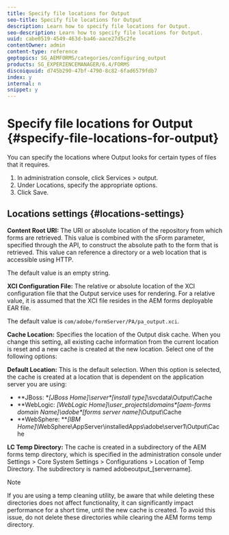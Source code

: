 ```yaml
---
title: Specify file locations for Output 
seo-title: Specify file locations for Output 
description: Learn how to specify file locations for Output.
seo-description: Learn how to specify file locations for Output.
uuid: cabe0519-4549-463d-ba46-aace27d5c2fe
contentOwner: admin
content-type: reference
geptopics: SG_AEMFORMS/categories/configuring_output
products: SG_EXPERIENCEMANAGER/6.4/FORMS
discoiquuid: d745b290-47bf-4790-8c82-6fad6579fdb7
index: y
internal: n
snippet: y
---
```


# Specify file locations for Output {#specify-file-locations-for-output}

You can specify the locations where Output looks for certain types of files that it requires.

1. In administration console, click Services &gt; output.
1. Under Locations, specify the appropriate options. 
1. Click Save.

## Locations settings {#locations-settings}

**Content Root URI:** The URI or absolute location of the repository from which forms are retrieved. This value is combined with the sForm parameter, specified through the API, to construct the absolute path to the form that is retrieved. This value can reference a directory or a web location that is accessible using HTTP.

The default value is an empty string.

**XCI Configuration File:** The relative or absolute location of the XCI configuration file that the Output service uses for rendering. For a relative value, it is assumed that the XCI file resides in the AEM forms deployable EAR file.

The default value is `com/adobe/formServer/PA/pa_output.xci`.

**Cache Location:** Specifies the location of the Output disk cache. When you change this setting, all existing cache information from the current location is reset and a new cache is created at the new location. Select one of the following options:

**Default Location:** This is the default selection. When this option is selected, the cache is created at a location that is dependent on the application server you are using:

* **JBoss: ***[JBoss Home]*\server\*[install type]*\svcdata\Output\Cache
* **WebLogic: ***[WebLogic Home]*\user_projects\domains\*[aem-forms domain Name]*\adobe\*[forms server name]*\Output\Cache
* **WebSphere: ***[IBM Home]*\WebSphere\AppServer\installedApps\adobe\server1\Output\Cache

**LC Temp Directory:** The cache is created in a subdirectory of the AEM forms temp directory, which is specified in the administration console under Settings > Core System Settings > Configurations > Location of Temp Directory. The subdirectory is named adobeoutput_[servername].

>[!NOTE]
>
>If you are using a temp cleaning utility, be aware that while deleting these directories does not affect functionality, it can significantly impact performance for a short time, until the new cache is created. To avoid this issue, do not delete these directories while clearing the AEM forms temp directory.

